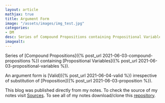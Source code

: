 ```yaml
---
layout: article
mathjax: true
title: Argument Form
image: "/assets/images/img_test.jpg"
categories:
- DM
desc: Series of Compound Propositions containing Propositional Variables. 
imagealt: 
---
```


Series of [Compound Propositions]({% post_url 2021-06-03-compound-propositions %}) containing [Propositional Variables]({% post_url 2021-06-03-propositional-variables %}).

An argument form is [Valid]({% post_url 2021-06-04-valid %}) irrespective of substitution of [Proposition]({% post_url 2021-06-03-proposition %}).

This blog was published directly from my notes.
To check the source of my notes visit [Sources](sources.html).
To see all of my notes download/clone this [repository](https://github.com/bovem/CS).